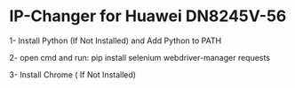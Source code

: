 # IP-Changer for Huawei DN8245V-56

1- Install Python (If Not Installed) and Add Python to PATH

2- open cmd and run: pip install selenium webdriver-manager requests

3- Install Chrome ( If Not Installed)

